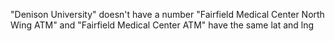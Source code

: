 "Denison University" doesn't have a number
"Fairfield Medical Center North Wing ATM"  and "Fairfield Medical Center ATM" have the same lat and lng
